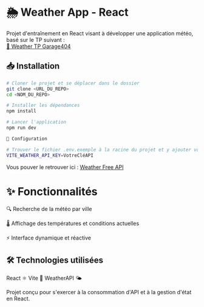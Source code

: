 # 🌦️ Weather App - React

Projet d'entraînement en React visant à développer une application météo, basé sur le TP suivant :  
[📌 Weather TP Garage404](https://github.com/G404-DWWM/React-Weather-App)

## 📥 Installation

```sh
# Cloner le projet et se déplacer dans le dossier
git clone <URL_DU_REPO>
cd <NOM_DU_REPO>

# Installer les dépendances
npm install

# Lancer l'application
npm run dev

🔧 Configuration

# Trouver le fichier .env.exemple à la racine du projet et y ajouter votre clé API
VITE_WEATHER_API_KEY=VotreCléAPI
```

Vous pouver le retrouver ici : [Weather Free API](https://www.weatherapi.com/)

# ✨ Fonctionnalités

🔍 Recherche de la météo par ville

🌡️ Affichage des températures et conditions actuelles

⚡ Interface dynamique et réactive

## 🛠️ Technologies utilisées

React ⚛️
Vite 🚀
WeatherAPI 🌤️

Projet conçu pour s'exercer à la consommation d'API et à la gestion d'état en React.
